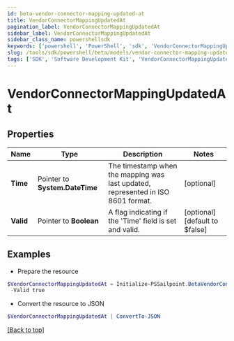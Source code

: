```yaml
---
id: beta-vendor-connector-mapping-updated-at
title: VendorConnectorMappingUpdatedAt
pagination_label: VendorConnectorMappingUpdatedAt
sidebar_label: VendorConnectorMappingUpdatedAt
sidebar_class_name: powershellsdk
keywords: ['powershell', 'PowerShell', 'sdk', 'VendorConnectorMappingUpdatedAt'] 
slug: /tools/sdk/powershell/beta/models/vendor-connector-mapping-updated-at
tags: ['SDK', 'Software Development Kit', 'VendorConnectorMappingUpdatedAt']
---
```



# VendorConnectorMappingUpdatedAt

## Properties

Name | Type | Description | Notes
------------ | ------------- | ------------- | -------------
**Time** |  Pointer to **System.DateTime** | The timestamp when the mapping was last updated, represented in ISO 8601 format. | [optional] 
**Valid** |  Pointer to **Boolean** | A flag indicating if the 'Time' field is set and valid. | [optional] [default to $false]

## Examples

- Prepare the resource
```powershell
$VendorConnectorMappingUpdatedAt = Initialize-PSSailpoint.BetaVendorConnectorMappingUpdatedAt  -Time 2024-03-14T12:56:19.391294Z `
 -Valid true
```

- Convert the resource to JSON
```powershell
$VendorConnectorMappingUpdatedAt | ConvertTo-JSON
```


[[Back to top]](#) 

